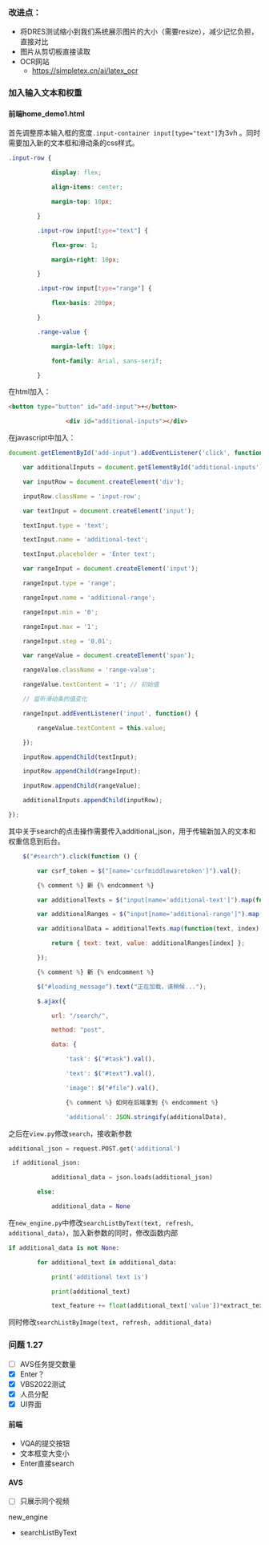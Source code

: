 
### 改进点：
+ 将DRES测试缩小到我们系统展示图片的大小（需要resize），减少记忆负担，直接对比
+ 图片从剪切板直接读取
+ OCR网站
	+ https://simpletex.cn/ai/latex_ocr


### 加入输入文本和权重

#### 前端home_demo1.html
首先调整原本输入框的宽度`.input-container input[type="text"]`为3vh 。同时需要加入新的文本框和滑动条的css样式。
```css 
.input-row {

            display: flex;

            align-items: center;

            margin-top: 10px;

        }

        .input-row input[type="text"] {

            flex-grow: 1;

            margin-right: 10px;

        }

        .input-row input[type="range"] {

            flex-basis: 200px;

        }

        .range-value {

            margin-left: 10px;

            font-family: Arial, sans-serif;

        }
```

在html加入：
```html
<button type="button" id="add-input">+</button>

                <div id="additional-inputs"></div>
```

在javascript中加入：
```JavaScript
document.getElementById('add-input').addEventListener('click', function() {

    var additionalInputs = document.getElementById('additional-inputs');

    var inputRow = document.createElement('div');

    inputRow.className = 'input-row';

    var textInput = document.createElement('input');

    textInput.type = 'text';

    textInput.name = 'additional-text';

    textInput.placeholder = 'Enter text';

    var rangeInput = document.createElement('input');

    rangeInput.type = 'range';

    rangeInput.name = 'additional-range';

    rangeInput.min = '0';

    rangeInput.max = '1';

    rangeInput.step = '0.01';

    var rangeValue = document.createElement('span');

    rangeValue.className = 'range-value';

    rangeValue.textContent = '1'; // 初始值

    // 监听滑动条的值变化

    rangeInput.addEventListener('input', function() {

        rangeValue.textContent = this.value;

    });

    inputRow.appendChild(textInput);

    inputRow.appendChild(rangeInput);

    inputRow.appendChild(rangeValue);

    additionalInputs.appendChild(inputRow);

});
```

其中关于search的点击操作需要传入additional_json，用于传输新加入的文本和权重信息到后台。
```JavaScript
    $("#search").click(function () {

        var csrf_token = $("[name='csrfmiddlewaretoken']").val();

        {% comment %} 新 {% endcomment %}

        var additionalTexts = $("input[name='additional-text']").map(function(){ return $(this).val(); }).get();

        var additionalRanges = $("input[name='additional-range']").map(function(){ return $(this).val(); }).get();

        var additionalData = additionalTexts.map(function(text, index) {

            return { text: text, value: additionalRanges[index] };

        });

        {% comment %} 新 {% endcomment %}

        $("#loading_message").text("正在加载，请稍候...");

        $.ajax({

            url: "/search/",

            method: "post",

            data: {

                'task': $("#task").val(),

                'text': $("#text").val(),

                'image': $("#file").val(),

                {% comment %} 如何在后端拿到 {% endcomment %}

                'additional': JSON.stringify(additionalData),
```

之后在`view.py`修改`search`，接收新参数
```python
additional_json = request.POST.get('additional')

 if additional_json:

            additional_data = json.loads(additional_json)

        else:

            additional_data = None
```

在`new_engine.py`中修改`searchListByText(text, refresh, additional_data)`，加入新参数的同时，修改函数内部
```python
if additional_data is not None:

        for additional_text in additional_data:

            print('additional text is')

            print(additional_text)

            text_feature += float(additional_text['value'])*extract_text_features(additional_text['text'])
```

同时修改`searchListByImage(text, refresh, additional_data)`

### 问题 1.27
- [ ]  AVS任务提交数量
- [x]  Enter？
- [x]  VBS2022测试  
- [x]  人员分配
- [x]  UI界面

#### 前端

+ VQA的提交按钮
+ 文本框变大变小
+ Enter直接search

#### AVS 

- [ ]  只展示同个视频


new_engine
+ searchListByText